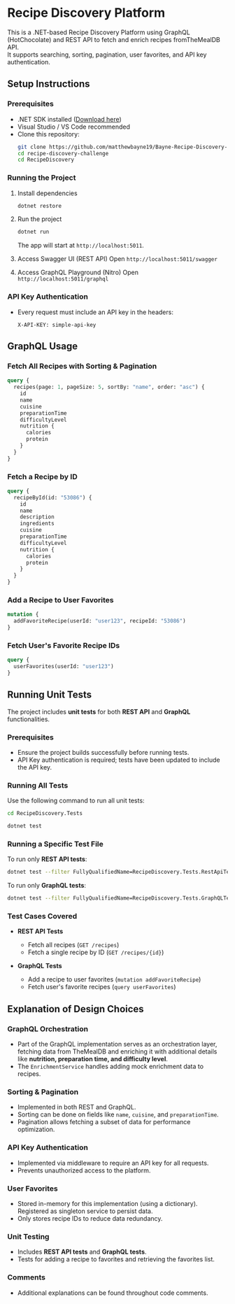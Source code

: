 # Recipe Discovery Platform
This is a .NET-based Recipe Discovery Platform using GraphQL (HotChocolate) and REST API to fetch and enrich recipes fromTheMealDB API.  
It supports searching, sorting, pagination, user favorites, and API key authentication.

## Setup Instructions
### Prerequisites
- .NET SDK installed ([Download here](https://dotnet.microsoft.com/en-us/download))
- Visual Studio / VS Code recommended
- Clone this repository:
  ```bash
  git clone https://github.com/matthewbayne19/Bayne-Recipe-Discovery-Solution.git
  cd recipe-discovery-challenge
  cd RecipeDiscovery
  ```

### Running the Project
1. Install dependencies
   ```bash
   dotnet restore
   ```

2. Run the project
   ```bash
   dotnet run
   ```
   The app will start at `http://localhost:5011`.

3. Access Swagger UI (REST API)
   Open `http://localhost:5011/swagger`

4. Access GraphQL Playground (Nitro)
   Open `http://localhost:5011/graphql`

### API Key Authentication
- Every request must include an API key in the headers:
  ```
  X-API-KEY: simple-api-key
  ```

## GraphQL Usage
### Fetch All Recipes with Sorting & Pagination
```graphql
query {
  recipes(page: 1, pageSize: 5, sortBy: "name", order: "asc") {
    id
    name
    cuisine
    preparationTime
    difficultyLevel
    nutrition {
      calories
      protein
    }
  }
}
```

### Fetch a Recipe by ID
```graphql
query {
  recipeById(id: "53086") {
    id
    name
    description
    ingredients
    cuisine
    preparationTime
    difficultyLevel
    nutrition {
      calories
      protein
    }
  }
}
```

### Add a Recipe to User Favorites
```graphql
mutation {
  addFavoriteRecipe(userId: "user123", recipeId: "53086") 
}
```

### Fetch User's Favorite Recipe IDs
```graphql
query {
  userFavorites(userId: "user123")
}
```

## Running Unit Tests
The project includes **unit tests** for both **REST API** and **GraphQL** functionalities.

### Prerequisites
- Ensure the project builds successfully before running tests.
- API Key authentication is required; tests have been updated to include the API key.

### Running All Tests
Use the following command to run all unit tests:
```bash
cd RecipeDiscovery.Tests
```
```bash
dotnet test
```

### Running a Specific Test File
To run only **REST API tests**:
```bash
dotnet test --filter FullyQualifiedName=RecipeDiscovery.Tests.RestApiTests
```

To run only **GraphQL tests**:
```bash
dotnet test --filter FullyQualifiedName=RecipeDiscovery.Tests.GraphQLTests
```

### Test Cases Covered
- **REST API Tests**
  - Fetch all recipes (`GET /recipes`)
  - Fetch a single recipe by ID (`GET /recipes/{id}`)

- **GraphQL Tests**
  - Add a recipe to user favorites (`mutation addFavoriteRecipe`)
  - Fetch user's favorite recipes (`query userFavorites`)

## Explanation of Design Choices
### GraphQL Orchestration
- Part of the GraphQL implementation serves as an orchestration layer, fetching data from TheMealDB and enriching it with additional details like **nutrition, preparation time, and difficulty level**.
- The `EnrichmentService` handles adding mock enrichment data to recipes.

### Sorting & Pagination
- Implemented in both REST and GraphQL.
- Sorting can be done on fields like `name`, `cuisine`, and `preparationTime`.
- Pagination allows fetching a subset of data for performance optimization.

### API Key Authentication
- Implemented via middleware to require an API key for all requests.
- Prevents unauthorized access to the platform.

### User Favorites
- Stored in-memory for this implementation (using a dictionary). Registered as singleton service to persist data.
- Only stores recipe IDs to reduce data redundancy.

### Unit Testing
- Includes **REST API tests** and **GraphQL tests**.
- Tests for adding a recipe to favorites and retrieving the favorites list.

### Comments
- Additional explanations can be found throughout code comments.
```